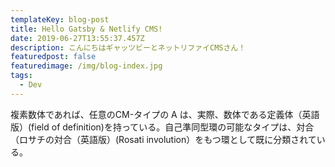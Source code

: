 ```yaml
---
templateKey: blog-post
title: Hello Gatsby & Netlify CMS!
date: 2019-06-27T13:55:37.457Z
description: こんにちはギャッツビーとネットリファイCMSさん！
featuredpost: false
featuredimage: /img/blog-index.jpg
tags:
  - Dev
---
```

複素数体であれば、任意のCM-タイプの A は、実際、数体である定義体（英語版）(field of definition)を持っている。自己準同型環の可能なタイプは、対合（ロサチの対合（英語版）(Rosati involution）をもつ環として既に分類されている。
